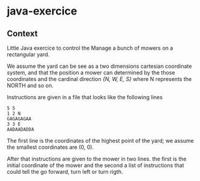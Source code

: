 # java-exercice

## Context
Little Java exercice to control the Manage a bunch of mowers on a rectangular yard.

We assume the yard can be see as a two dimensions cartesian coordinate system, and that the position a mower can determined by the those coordinates and the cardinal direction *{N, W, E, S}* where N represents the NORTH and so on.

Instructions are given in a file that looks like the following lines

```
5 5
1 2 N
GAGAGAGAA
3 3 E
AADAADADDA
```
The first line is the coordinates of the highest point of the yard; we assume the smallest coordinates are (0, 0).

After that instructions are given to the mower in two lines. the first is the initial coordinate of the mower and the second a list of instructions that could tell the go forward, turn left or turn rigth.


